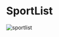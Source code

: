 # SportList

![sportlist](https://user-images.githubusercontent.com/63645518/187046117-1df7e5be-d6d2-4906-920a-8dab33d31c03.png)
